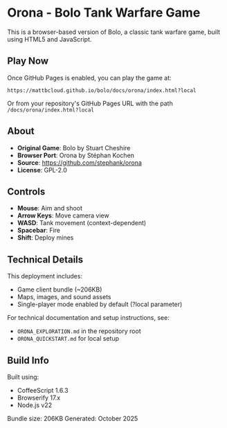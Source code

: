 # Orona - Bolo Tank Warfare Game

This is a browser-based version of Bolo, a classic tank warfare game, built using HTML5 and JavaScript.

## Play Now

Once GitHub Pages is enabled, you can play the game at:
```
https://mattbcloud.github.io/bolo/docs/orona/index.html?local
```

Or from your repository's GitHub Pages URL with the path `/docs/orona/index.html?local`

## About

- **Original Game**: Bolo by Stuart Cheshire
- **Browser Port**: Orona by Stéphan Kochen
- **Source**: https://github.com/stephank/orona
- **License**: GPL-2.0

## Controls

- **Mouse**: Aim and shoot
- **Arrow Keys**: Move camera view
- **WASD**: Tank movement (context-dependent)
- **Spacebar**: Fire
- **Shift**: Deploy mines

## Technical Details

This deployment includes:
- Game client bundle (~206KB)
- Maps, images, and sound assets
- Single-player mode enabled by default (?local parameter)

For technical documentation and setup instructions, see:
- `ORONA_EXPLORATION.md` in the repository root
- `ORONA_QUICKSTART.md` for local setup

## Build Info

Built using:
- CoffeeScript 1.6.3
- Browserify 17.x
- Node.js v22

Bundle size: 206KB
Generated: October 2025
